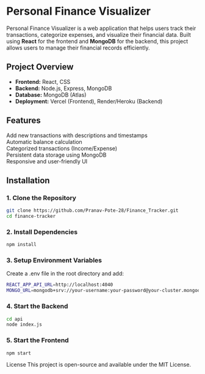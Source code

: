 # Personal Finance Visualizer

Personal Finance Visualizer is a web application that helps users track their transactions, categorize expenses, and visualize their financial data. Built using **React** for the frontend and **MongoDB** for the backend, this project allows users to manage their financial records efficiently.


## Project Overview

- **Frontend:** React, CSS
- **Backend:** Node.js, Express, MongoDB
- **Database:** MongoDB (Atlas)
- **Deployment:** Vercel (Frontend), Render/Heroku (Backend)

## Features

 Add new transactions with descriptions and timestamps  
 Automatic balance calculation  
 Categorized transactions (Income/Expense)  
 Persistent data storage using MongoDB  
 Responsive and user-friendly UI  

## Installation

### 1. Clone the Repository

```sh
git clone https://github.com/Pranav-Pote-28/Finance_Tracker.git
cd finance-tracker
```

### 2. Install Dependencies

```sh
npm install
```

### 3. Setup Environment Variables

Create a .env file in the root directory and add:

```sh
REACT_APP_API_URL=http://localhost:4040
MONGO_URL=mongodb+srv://your-username:your-password@your-cluster.mongodb.net/your-db
```

### 4. Start the Backend
```sh
cd api
node index.js
```

### 5. Start the Frontend
```sh 
npm start
```

License
This project is open-source and available under the MIT License.